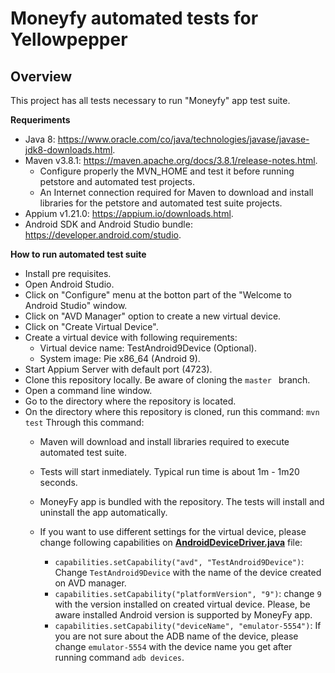 # Moneyfy automated tests for Yellowpepper

## Overview
This project has all tests necessary to run "Moneyfy" app test suite.

**Requeriments** 

 - Java 8: https://www.oracle.com/co/java/technologies/javase/javase-jdk8-downloads.html.
 - Maven v3.8.1: https://maven.apache.org/docs/3.8.1/release-notes.html.
	 - Configure properly the MVN_HOME and test it before running petstore and automated test projects.
	 - An Internet connection required for Maven to download and install libraries for the petstore and automated test suite projects.
 - Appium v1.21.0: https://appium.io/downloads.html.
 - Android SDK and Android Studio bundle: https://developer.android.com/studio.
 
 **How to run automated test suite**

 - Install pre requisites.
 - Open Android Studio.
 - Click on "Configure" menu at the botton part of the "Welcome to Android Studio" window.
 - Click on "AVD Manager" option to create a new virtual device.
 - Click on "Create Virtual Device".
 - Create a virtual device with following requirements:
	 - Virtual device name: TestAndroid9Device (Optional).
	 - System image: Pie x86_64 (Android 9).
 - Start Appium Server with default port (4723).
 - Clone this repository locally. Be aware of cloning the ```master ``` branch.
 - Open a command line window.
 - Go to the directory where the repository is located.
 - On the directory where this repository is cloned, run this command:
```mvn test```
Through this command:
	 - Maven will download and install libraries required to execute automated test suite.
	 - Tests will start inmediately. Typical run time is about 1m - 1m20 seconds.
	 - MoneyFy app is bundled with the repository. The tests will install and uninstall the app automatically.
	 - If you want to use different settings for the virtual device, please change following capabilities on [ **AndroidDeviceDriver.java**](https://github.com/dasequerap/YellowPepperDSPTests/blob/master/yellowpepper.mobile/src/test/java/helpers/AndroidDeviceDriver.java) file:
	
		 - ```capabilities.setCapability("avd", "TestAndroid9Device")```: Change ```TestAndroid9Device``` with the name of the device created on AVD manager.
		 - ```capabilities.setCapability("platformVersion", "9")```: change ```9``` with the version installed on created virtual device. Please, be aware installed Android version is supported by MoneyFy app.
		 - ```capabilities.setCapability("deviceName", "emulator-5554")```: If you are not sure about the ADB name of the device, please change ```emulator-5554``` with the device name you get after running command ```adb devices```.

